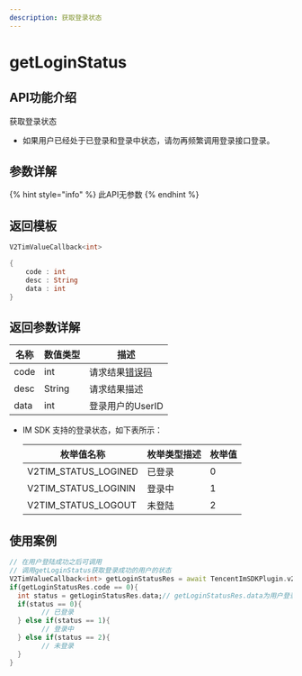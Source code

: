 ```yaml
---
description: 获取登录状态
---
```


# getLoginStatus

## API功能介绍

获取登录状态

* 如果用户已经处于已登录和登录中状态，请勿再频繁调用登录接口登录。

## 参数详解

{% hint style="info" %}
此API无参数
{% endhint %}

## 返回模板

```dart
V2TimValueCallback<int>

{
    code : int
    desc : String
    data : int
}
```

## 返回参数详解

| 名称   | 数值类型   | 描述                                                             |
| ---- | ------ | -------------------------------------------------------------- |
| code | int    | 请求结果[错误码](https://cloud.tencent.com/document/product/269/1671) |
| desc | String | 请求结果描述                                                         |
| data | int    | 登录用户的UserID                                                    |

*   IM SDK 支持的登录状态，如下表所示：

    | 枚举值名称                  | 枚举类型描述 | 枚举值 |
    | ---------------------- | ------ | --- |
    | V2TIM\_STATUS\_LOGINED | 已登录    | 0   |
    | V2TIM\_STATUS\_LOGININ | 登录中    | 1   |
    | V2TIM\_STATUS\_LOGOUT  | 未登陆    | 2   |

## 使用案例  &#x20;

```dart
// 在用户登陆成功之后可调用
// 调用getLoginStatus获取登录成功的用户的状态
V2TimValueCallback<int> getLoginStatusRes = await TencentImSDKPlugin.v2TIMManager.getLoginStatus();
if(getLoginStatusRes.code == 0){
  int status = getLoginStatusRes.data;// getLoginStatusRes.data为用户登录状态值
  if(status == 0){
        // 已登录
  } else if(status == 1){
        // 登录中
  } else if(status == 2){
        // 未登录
  }
}
```
